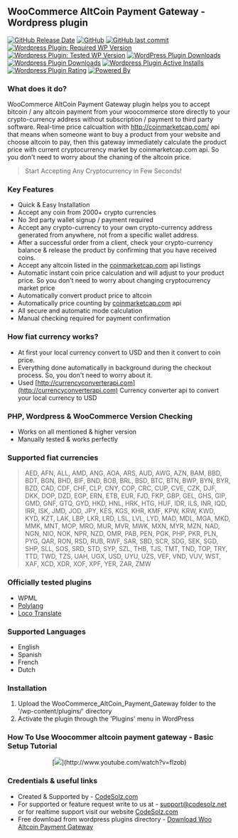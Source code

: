 ## WooCommerce AltCoin Payment Gateway - Wordpress plugin

[![GitHub Release Date](https://img.shields.io/github/release-date/tuhin18003/WooCommerce-AltCoin-Payment-Gateway.svg)](https://github.com/tuhin18003/WooCommerce-AltCoin-Payment-Gateway) [![GitHub](https://img.shields.io/github/license/mashape/apistatus.svg)](https://github.com/tuhin18003/WooCommerce-AltCoin-Payment-Gateway) [![GitHub last commit](https://img.shields.io/github/last-commit/tuhin18003/WooCommerce-AltCoin-Payment-Gateway.svg)](https://github.com/tuhin18003/WooCommerce-AltCoin-Payment-Gateway) 
[![Wordpress Plugin: Required WP Version](https://img.shields.io/wordpress/plugin/wp-version/:woo-altcoin-payment-gateway.svg)](https://wordpress.org/plugins/woo-altcoin-payment-gateway/) [![Wordpress Plugin: Tested WP Version](https://img.shields.io/wordpress/plugin/tested/:woo-altcoin-payment-gateway.svg)](https://wordpress.org/plugins/woo-altcoin-payment-gateway/) [![WordPress Plugin Downloads](https://img.shields.io/wordpress/plugin/dm/:woo-altcoin-payment-gateway.svg)](https://wordpress.org/plugins/woo-altcoin-payment-gateway/) [![Wordpress Plugin Downloads](https://img.shields.io/wordpress/plugin/dt/:woo-altcoin-payment-gateway.svg)](https://wordpress.org/plugins/woo-altcoin-payment-gateway/) [![Wordpress Plugin Active Installs](https://img.shields.io/wordpress/plugin/installs/:woo-altcoin-payment-gateway.svg)](https://wordpress.org/plugins/woo-altcoin-payment-gateway/) [![Wordpress Plugin Rating](https://img.shields.io/wordpress/plugin/rating/:woo-altcoin-payment-gateway.svg)](https://wordpress.org/plugins/woo-altcoin-payment-gateway/) 
[![Powered By](https://img.shields.io/badge/Powered%20By-CodeSolz-brightgreen.svg)](https://codesolz.net) 

### What does it do? 

WooCommerce AltCoin Payment Gateway plugin helps you to accept bitcoin / any altcoin payment from your woocommerce store directly to your crypto-currency address without subscription / payment to third party software. Real-time price calcualtion with http://coinmarketcap.com/ api that means when someone want to buy a product from your website and choose altcoin to pay, then this gateway immediately calculate the product price with current cryptocurrency market by coinmarketcap.com api. So you don't need to worry about the chaning of the altcoin price.

> Start Accepting Any Cryptocurrency  in Few Seconds!



### Key Features

* Quick & Easy Installation
* Accept any coin from 2000+ crypto currencies
* No 3rd party wallet signup / payment required
* Accept any crypto-currency to your own crypto-currency address generated from anywhere, not from a specific wallet address. 
* After a successful order from a client, check your crypto-currency balance & release the product by confirming that you have received coins.
* Accept any altcoin listed in the [coinmarketcap.com](https://api.coinmarketcap.com/v2/listings/) api listings
* Automatic instant coin price calculation and will adjust to your product price. So you don't need to worry about changing cryptocurrency market price
* Automatically convert product price to altcoin
* Automatically price counting by [coinmarketcap.com](http://coinmarketcap.com/) api
* All secure and automatic mode calculation
* Manual checking required for payment confirmation

### How fiat currency works?
* At first your local currency convert to USD and then it convert to coin price.
* Everything done automatically in background during the checkout process. So, you don't need to worry about it.
* Used [http://currencyconverterapi.com](http://currencyconverterapi.com) Currency converter api to convert your local currency to USD

### PHP, Wordpress & WooCommerce Version Checking
  - Works on all mentioned & higher version
  - Manually tested & works perfectly

### Supported fiat currencies
> AED, AFN, ALL, AMD, ANG, AOA, ARS, AUD, AWG, AZN, BAM, BBD, BDT, BGN, BHD, BIF, BND, BOB, BRL, BSD, BTC, BTN, BWP, BYN, BYR, BZD, CAD, CDF, CHF, CLP, CNY, COP, CRC, CUP, CVE, CZK, DJF, DKK, DOP, DZD, EGP, ERN, ETB, EUR, FJD, FKP, GBP, GEL, GHS, GIP, GMD, GNF, GTQ, GYD, HKD, HNL, HRK, HTG, HUF, IDR, ILS, INR, IQD, IRR, ISK, JMD, JOD, JPY, KES, KGS, KHR, KMF, KPW, KRW, KWD, KYD, KZT, LAK, LBP, LKR, LRD, LSL, LVL, LYD, MAD, MDL, MGA, MKD, MMK, MNT, MOP, MRO, MUR, MVR, MWK, MXN, MYR, MZN, NAD, NGN, NIO, NOK, NPR, NZD, OMR, PAB, PEN, PGK, PHP, PKR, PLN, PYG, QAR, RON, RSD, RUB, RWF, SAR, SBD, SCR, SDG, SEK, SGD, SHP, SLL, SOS, SRD, STD, SYP, SZL, THB, TJS, TMT, TND, TOP, TRY, TTD, TWD, TZS, UAH, UGX, USD, UYU, UZS, VEF, VND, VUV, WST, XAF, XCD, XDR, XOF, XPF, YER, ZAR, ZMW

### Officially tested plugins
* WPML
* <a target="_blank" href="https://wordpress.org/plugins/polylang/">Polylang</a>
* <a target="_blank" href="https://wordpress.org/plugins/loco-translate/">Loco Translate</a>

### Supported Languages
* English
* Spanish
* French
* Dutch

### Installation
1. Upload the WooCommerce_AltCoin_Payment_Gateway folder to the '/wp-content/plugins/' directory
2. Activate the plugin through the 'Plugins' menu in WordPress

### How To Use Woocommer altcoin payment gateway - Basic Setup Tutorial 
<p align="center">
[<img src="http://img.youtube.com/vi/flzobzwIZ5w/0.jpg">](http://www.youtube.com/watch?v=flzob)
</p>

### Credentials & useful links
- Created & Supported by - [CodeSolz.com](https://codesolz.com/)
- For supported or feature request write to us at - [support@codesolz.net](mailto:support@codesolz.net) or for realtime support visit our website [CodeSolz.com](https://codesolz.com/)
- Free download from wordpress plugins directory - [Download Woo Altcoin Payment Gateway](https://wordpress.org/plugins/woo-altcoin-payment-gateway/)